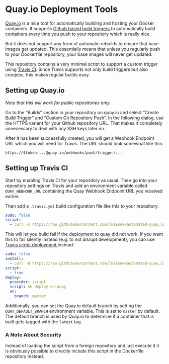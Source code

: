 Quay.io Deployment Tools
========================

[Quay.io](https://quay.io) is a nice tool for automatically building and
hosting your Docker containers. It supports [Github based build triggers
](https://coreos.com/quay-enterprise/docs/latest/github-build.html) to
automatically build containers every time you push to your repository which is
really nice.

But it does not support any form of automatic rebuilds to ensure that base
images get updated. This essentially means that unless you regularly push to
your Dockerfile repository, your base images will never get updated.

This repository contains a very minimal script to support a custom trigger
using [Travis CI](https://travis-ci.com). Since Travis supports not only build
triggers but also cronjobs, this makes regular builds easy.


Setting up Quay.io
------------------

*Note that this will work for public repositories only.*

Go to the “Builds” section in your repository on quay.io and select “Create
Build Trigger” and “Custom Git Repository Push”. In the following dialog, use
the HTTPS variant for your Github repository URL. That makes it completely
unnecessary to deal with any SSH keys later on.

After it has been successfully created, you will get a Webhook Endpoint URL
which you will need for Travis. The URL should look somewhat like this:

    https://$token:...@quay.io/webhooks/push/trigger/...


Setting up Travis CI
--------------------

Start by enabling Travis CI for your repository as usual. Then go into your
repository settings on Travis and add an environment variable called
`QUAY_WEBHOOK_URL` containing the Quay Webhook Endpoint URL you received
earlier.

Then add a `.travis.yml` build configuration file like this to your repository:

```yaml
sudo: false
script:
  - curl -s https://raw.githubusercontent.com/lkiesow/automated-quay.io-deployment/master/deploy-on-quay | sh
```


This will let you build fail if the deployment to quay did not work. If you
want this to fail silently instead (e.g. to not disrupt development), you can
use [Travis script deployment
](https://docs.travis-ci.com/user/deployment/script) instead:

```yaml
sudo: false
install:
  - curl -O https://raw.githubusercontent.com/lkiesow/automated-quay.io-deployment/master/deploy-on-quay
script:
  - true
deploy:
  provider: script
  script: sh deploy-on-quay
  on:
    branch: master
```

Additionally, you can set the Quay.io default branch by setting the
`QUAY_DEFAULT_BRANCH` environment variable. This is set to `master` by default.
The default branch is used by Quay.io to determine if a container that is built
gets tagged with the `latest` tag.


### A Note About Security

Instead of loading the script from a foreign repository and just execute it it
is obviously possible to directly include this script in the Dockerfile
repository instead.
